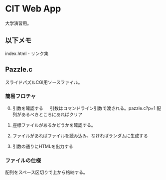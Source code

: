 # CIT Web App
大学演習用。

## 以下メモ
index.html - リンク集

## Pazzle.c
スライドパズルCGI用ソースファイル。

### 簡易フロチャ
0. 引数を確認する
　 引数はコマンドライン引数で渡される。pazzle.c?p=1
   配列があるべきところにあればクリア

1. 座標ファイルがあるかどうかを確認する。
2. ファイルがあればファイルを読み込み、なければランダムに生成する
3. 引数の通りにHTMLを出力する

### ファイルの仕様
配列をスペース区切りで上から格納する。
